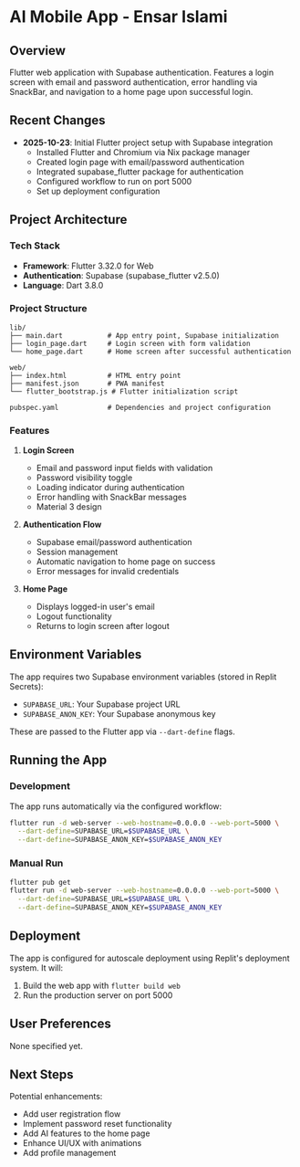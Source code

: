 # AI Mobile App - Ensar Islami

## Overview
Flutter web application with Supabase authentication. Features a login screen with email and password authentication, error handling via SnackBar, and navigation to a home page upon successful login.

## Recent Changes
- **2025-10-23**: Initial Flutter project setup with Supabase integration
  - Installed Flutter and Chromium via Nix package manager
  - Created login page with email/password authentication
  - Integrated supabase_flutter package for authentication
  - Configured workflow to run on port 5000
  - Set up deployment configuration

## Project Architecture

### Tech Stack
- **Framework**: Flutter 3.32.0 for Web
- **Authentication**: Supabase (supabase_flutter v2.5.0)
- **Language**: Dart 3.8.0

### Project Structure
```
lib/
├── main.dart           # App entry point, Supabase initialization
├── login_page.dart     # Login screen with form validation
└── home_page.dart      # Home screen after successful authentication

web/
├── index.html          # HTML entry point
├── manifest.json       # PWA manifest
└── flutter_bootstrap.js # Flutter initialization script

pubspec.yaml            # Dependencies and project configuration
```

### Features
1. **Login Screen**
   - Email and password input fields with validation
   - Password visibility toggle
   - Loading indicator during authentication
   - Error handling with SnackBar messages
   - Material 3 design

2. **Authentication Flow**
   - Supabase email/password authentication
   - Session management
   - Automatic navigation to home page on success
   - Error messages for invalid credentials

3. **Home Page**
   - Displays logged-in user's email
   - Logout functionality
   - Returns to login screen after logout

## Environment Variables
The app requires two Supabase environment variables (stored in Replit Secrets):
- `SUPABASE_URL`: Your Supabase project URL  
- `SUPABASE_ANON_KEY`: Your Supabase anonymous key

These are passed to the Flutter app via `--dart-define` flags.

## Running the App

### Development
The app runs automatically via the configured workflow:
```bash
flutter run -d web-server --web-hostname=0.0.0.0 --web-port=5000 \
  --dart-define=SUPABASE_URL=$SUPABASE_URL \
  --dart-define=SUPABASE_ANON_KEY=$SUPABASE_ANON_KEY
```

### Manual Run
```bash
flutter pub get
flutter run -d web-server --web-hostname=0.0.0.0 --web-port=5000 \
  --dart-define=SUPABASE_URL=$SUPABASE_URL \
  --dart-define=SUPABASE_ANON_KEY=$SUPABASE_ANON_KEY
```

## Deployment
The app is configured for autoscale deployment using Replit's deployment system. It will:
1. Build the web app with `flutter build web`
2. Run the production server on port 5000

## User Preferences
None specified yet.

## Next Steps
Potential enhancements:
- Add user registration flow
- Implement password reset functionality
- Add AI features to the home page
- Enhance UI/UX with animations
- Add profile management
